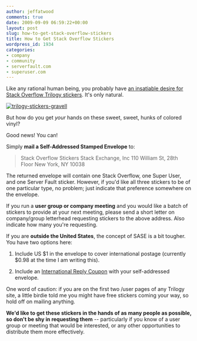 ```yaml
---
author: jeffatwood
comments: true
date: 2009-09-09 06:59:22+00:00
layout: post
slug: how-to-get-stack-overflow-stickers
title: How to Get Stack Overflow Stickers
wordpress_id: 1934
categories:
- company
- community
- serverfault.com
- superuser.com
---
```



Like any rational human being, you probably have [an insatiable desire for Stack Overflow Trilogy stickers](http://meta.stackoverflow.com/questions/20570/stickers-for-stackers-i-e-post-your-sticker-shots). It's only natural.



[![trilogy-stickers-gravell](/blog/images/2009-09-09-how-to-get-stack-overflow-stickers/trilogy-stickers-gravell1.jpg)](http://marcgravell.blogspot.com/2009/09/stickers-now-what-to-do-with-them.html)



But how do you get _your_ hands on these sweet, sweet, hunks of colored vinyl?



Good news! You can!



Simply **mail a Self-Addressed Stamped Envelope** to:





<blockquote>
Stack Overflow Stickers
Stack Exchange, Inc
110 William St, 28th Floor
New York, NY 10038
</blockquote>





The returned envelope will contain one Stack Overflow, one Super User, and one Server Fault sticker. However, if you'd like all three stickers to be of one particular type, no problem; just indicate that preference somewhere on the envelope.



If you run a **user group or company meeting** and you would like a batch of stickers to provide at your next meeting, please send a short letter on company/group letterhead requesting stickers to the above address. Also indicate how many you're requesting.



If you are **outside the United States**, the concept of SASE is a bit tougher. You have two options here:







  1. Include US $1 in the envelope to cover international postage (currently $0.98 at the time I am writing this).

  2. Include an [International Reply Coupon](http://en.wikipedia.org/wiki/International_reply_coupon) with your self-addressed envelope.




One word of caution: if you are on the first two /user pages of any Trilogy site, a little birdie told me you might have free stickers coming your way, so hold off on mailing anything.



**We'd like to get these stickers in the hands of as many people as possible, so don't be shy in requesting them** -- particularly if you know of a user group or meeting that would be interested, or any other opportunities to distribute them more effectively.

